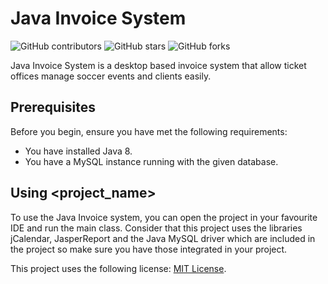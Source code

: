 # Java Invoice System

<!--- These are examples. See https://shields.io for others or to customize this set of shields. You might want to include dependencies, project status and licence info here --->
![GitHub contributors](https://img.shields.io/badge/contributors-1-orange)
![GitHub stars](https://img.shields.io/github/stars/nebelschwaden/JavaInvoiceSystem)
![GitHub forks](https://img.shields.io/github/forks/nebelschwaden/JavaInvoiceSystem)

Java Invoice System is a desktop based invoice system that allow ticket offices manage soccer events and clients easily.

## Prerequisites

Before you begin, ensure you have met the following requirements:
* You have installed Java 8.
* You have a MySQL instance running with the given database.

## Using <project_name>

To use the Java Invoice system, you can open the project in your favourite IDE and run the main class. 
Consider that this project uses the libraries jCalendar, JasperReport and the Java MySQL driver which are included in the project so make sure you have those integrated in your project.

This project uses the following license: [MIT License](https://opensource.org/licenses/MIT).
